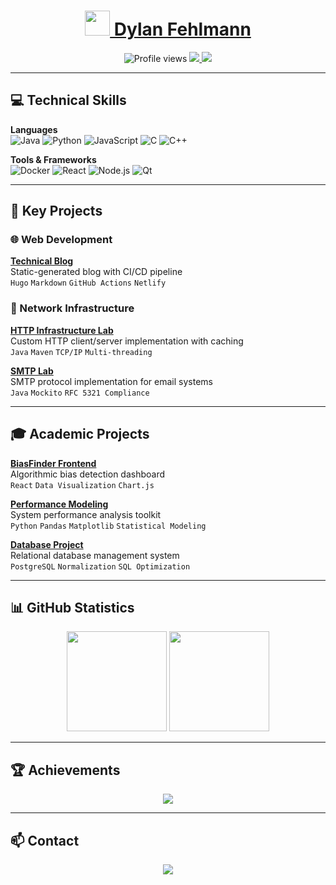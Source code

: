 <!-- Header -->
<div align="center">
  <h1>
    <a href="https://www.fehlmann.dev">
      <img src="https://em-content.zobj.net/source/microsoft-teams/363/rocket_1f680.png" width="40"/>
      Dylan Fehlmann
    </a>
  </h1>
</div>

<div align="center">
  <img src="https://komarev.com/ghpvc/?username=FehlmannDy&label=PROFILE+VIEWS&style=flat-square&color=blueviolet" alt="Profile views"/>
  <a href="https://www.linkedin.com/in/dylan-fehlmann">
    <img src="https://img.shields.io/badge/-LinkedIn-0077B5?style=flat-square&logo=linkedin"/>
  </a>
  <a href="mailto:dylan@fehlmann.dev">
    <img src="https://img.shields.io/badge/-Gmail-EA4335?style=flat-square&logo=gmail"/>
  </a>
</div>

---

## 💻 Technical Skills

**Languages**  
![Java](https://img.shields.io/badge/Java-ED8B00?logo=openjdk&logoColor=white)
![Python](https://img.shields.io/badge/Python-3776AB?logo=python&logoColor=white)
![JavaScript](https://img.shields.io/badge/JavaScript-F7DF1E?logo=javascript&logoColor=black)
![C](https://img.shields.io/badge/C-A8B9CC?logo=c&logoColor=black)
![C++](https://img.shields.io/badge/C%2B%2B-00599C?logo=c%2B%2B&logoColor=white)

**Tools & Frameworks**  
![Docker](https://img.shields.io/badge/Docker-2496ED?logo=docker&logoColor=white)
![React](https://img.shields.io/badge/React-20232A?logo=react&logoColor=61DAFB)
![Node.js](https://img.shields.io/badge/Node.js-339933?logo=nodedotjs&logoColor=white)
![Qt](https://img.shields.io/badge/Qt-41CD52?logo=qt)

---

## 🚀 Key Projects

### 🌐 Web Development

**[Technical Blog](https://github.com/FehlmannDy/myblog)**  
Static-generated blog with CI/CD pipeline  
`Hugo` `Markdown` `GitHub Actions` `Netlify`

### 🔌 Network Infrastructure
**[HTTP Infrastructure Lab](https://github.com/FehlmannDy/dai-lab-http-infrastructure)**  
Custom HTTP client/server implementation with caching  
`Java` `Maven` `TCP/IP` `Multi-threading`

**[SMTP Lab](https://github.com/FehlmannDy/dai-lab-smtp)**  
SMTP protocol implementation for email systems  
`Java` `Mockito` `RFC 5321 Compliance`

---

## 🎓 Academic Projects

**[BiasFinder Frontend](https://github.com/hliosone/biasfinder-frontend)**  
Algorithmic bias detection dashboard  
`React` `Data Visualization` `Chart.js`

**[Performance Modeling](https://github.com/hliosone/performance-modeling-data-analysis)**  
System performance analysis toolkit  
`Python` `Pandas` `Matplotlib` `Statistical Modeling`

**[Database Project](https://github.com/HEIGVD-202409-BDR-C/project-fehlmann_halimi_stelcher)**  
Relational database management system  
`PostgreSQL` `Normalization` `SQL Optimization`

---

## 📊 GitHub Statistics

<div align="center">
  <img height="160" src="https://github-readme-stats.vercel.app/api?username=FehlmannDy&show_icons=true&theme=radical"/>
  <img height="160" src="https://github-readme-stats.vercel.app/api/top-langs/?username=FehlmannDy&layout=compact&theme=radical"/>
</div>

---

## 🏆 Achievements

<div align="center">
  <img src="https://github-profile-trophy.vercel.app/?username=FehlmannDy&theme=onedark&margin-w=15&column=7"/>
</div>

---

## 📫 Contact

<div align="center">
  <a href="https://www.fehlmann.dev">
    <img src="https://img.shields.io/badge/-Portfolio-4B0082?style=for-the-badge"/>
  </a>
</div>

